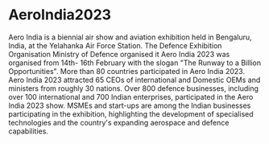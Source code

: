 ﻿# AeroIndia2023
Aero India is a biennial air show and aviation exhibition held in Bengaluru, India, at the Yelahanka Air Force Station. The Defence Exhibition Organisation Ministry of Defence organised it
Aero India 2023 was organised from 14th- 16th February with the slogan "The Runway to a Billion Opportunities". More than 80 countries participated in Aero India 2023. Aero India 2023 attracted 65 CEOs of international and Domestic OEMs and ministers from roughly 30 nations. Over 800 defence businesses, including over 100 international and 700 Indian enterprises, participated in the Aero India 2023 show. MSMEs and start-ups are among the Indian businesses participating in the exhibition, highlighting the development of specialised technologies and the country's expanding aerospace and defence capabilities. 
